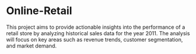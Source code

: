 # Online-Retail
This project aims to provide actionable insights into the performance of a retail store by analyzing historical sales data for the year 2011. The analysis will focus on key areas such as revenue trends, customer segmentation, and market demand. 
